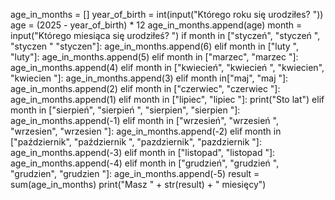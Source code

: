 age_in_months = []
year_of_birth = int(input("Którego roku się urodziłes? "))
age = (2025 - year_of_birth) * 12
age_in_months.append(age)
month = input("Którego miesiąca się urodziłeś? ")
if month in ["styczeń", "styczeń ",  "styczen "  "styczen"]:
  age_in_months.append(6)
elif month in ["luty ", "luty"]:
  age_in_months.append(5)
elif month in ["marzec", "marzec "]:
  age_in_months.append(4)
elif month in ["kwiecień",  "kwiecień ", "kwiecien", "kwiecien "]:
  age_in_months.append(3)
elif month in["maj", "maj "]:
  age_in_months.append(2)
elif month in ["czerwiec", "czerwiec "]:
  age_in_months.append(1)
elif month in ["lipiec", "lipiec "]:
  print("Sto lat")
elif month in ["sierpień", "sierpień ",  "sierpien", "sierpien "]:
  age_in_months.append(-1)
elif month in ["wrzesień", "wrzesień ", "wrzesien", "wrzesien "]:
  age_in_months.append(-2)
elif month in ["październik", "październik ", "pazdziernik", "pazdziernik "]:
  age_in_months.append(-3)
elif month in ["listopad", "listopad "]:
  age_in_months.append(-4)
elif month in ["grudzień", "grudzień ", "grudzien", "grudzien "]:
  age_in_months.append(-5)
result = sum(age_in_months)
print("Masz " + str(result) + " miesięcy")
